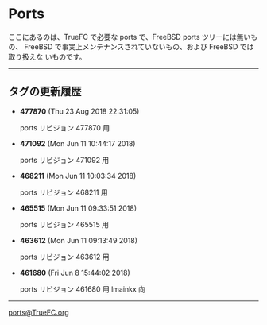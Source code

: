 # Ports

ここにあるのは、TrueFC で必要な ports で、FreeBSD ports ツリーには無いもの、
FreeBSD で事実上メンテナンスされていないもの、および FreeBSD では取り扱えな
いものです。

---

## タグの更新履歴

* **477870** (Thu 23 Aug 2018 22:31:05)

	ports リビジョン 477870 用

* **471092** (Mon Jun 11 10:44:17 2018)

	ports リビジョン 471092 用

* **468211** (Mon Jun 11 10:03:34 2018)

	ports リビジョン 468211 用

* **465515** (Mon Jun 11 09:33:51 2018)

	ports リビジョン 465515 用

* **463612** (Mon Jun 11 09:13:49 2018)

	ports リビジョン 463612 用

* **461680** (Fri Jun 8 15:44:02 2018)

	ports リビジョン 461680 用
	lmainkx 向

---

ports@TrueFC.org
